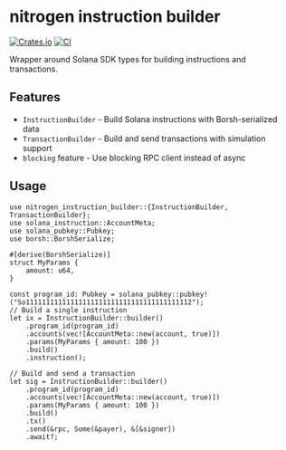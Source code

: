 # nitrogen instruction builder

[![Crates.io](https://img.shields.io/crates/v/nitrogen-instruction-builder.svg)](https://crates.io/crates/nitrogen-instruction-builder)
[![CI](https://github.com/CarteraMesh/nitrogen/workflows/test/badge.svg)](https://github.com/CarteraMesh/nitrogen/actions)

Wrapper around Solana SDK types for building instructions and transactions.

## Features

- `InstructionBuilder` - Build Solana instructions with Borsh-serialized data
- `TransactionBuilder` - Build and send transactions with simulation support
- `blocking` feature - Use blocking RPC client instead of async

## Usage

```rust,no_run
use nitrogen_instruction_builder::{InstructionBuilder, TransactionBuilder};
use solana_instruction::AccountMeta;
use solana_pubkey::Pubkey;
use borsh::BorshSerialize;

#[derive(BorshSerialize)]
struct MyParams {
    amount: u64,
}

const program_id: Pubkey = solana_pubkey::pubkey!("So11111111111111111111111111111111111111112");
// Build a single instruction
let ix = InstructionBuilder::builder()
    .program_id(program_id)
    .accounts(vec![AccountMeta::new(account, true)])
    .params(MyParams { amount: 100 })
    .build()
    .instruction();

// Build and send a transaction
let sig = InstructionBuilder::builder()
    .program_id(program_id)
    .accounts(vec![AccountMeta::new(account, true)])
    .params(MyParams { amount: 100 })
    .build()
    .tx()
    .send(&rpc, Some(&payer), &[&signer])
    .await?;
```
